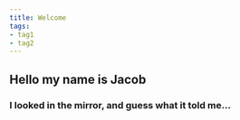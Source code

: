 ```yaml
---
title: Welcome
tags:
- tag1
- tag2
---
```


## Hello my name is Jacob 
### I looked in the mirror, and guess what it told me...
